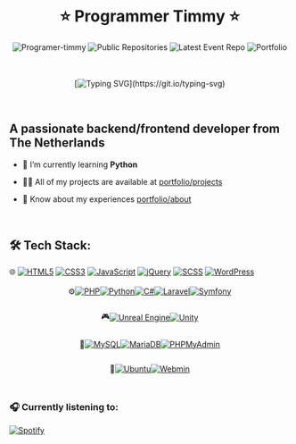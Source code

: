 <div align="center">
  <h1>⭐️ Programmer Timmy ⭐️</h1>  
  <div aling="center">
    <img src="https://komarev.com/ghpvc/?username=Programer-timmy&label=Profile%20views&color=ff80ff&style=flat" alt="Programer-timmy" />
    <img src="https://img.shields.io/badge/dynamic/json?label=Public%20Repos&query=$.length&url=https://api.github.com/users/programmer-timmy/repos" alt="Public Repositories" />
    <img src="https://img.shields.io/badge/dynamic/json?label=Working%20On&query=$[0].repo.name&url=https://api.github.com/users/programmer-timmy/events" alt="Latest Event Repo" />
    <img src="https://img.shields.io/uptimerobot/status/m794172982-cd3cd1bc2f26b3ff01106e7c?style=flat&label=Portfolio&link=portfolio.timmygamer.nl" alt="Portfolio"/>
  </div>
  <Br>
  <Br>
  
  [![Typing SVG](https://readme-typing-svg.demolab.com?font=Fira+Code&pause=1000&center=true&vCenter=true&random=false&width=435&lines=I'm+Programmer+Timmy!;Welkom+to+my+profile!;Have+a+look+around!)](https://git.io/typing-svg)
  
  <Br>
</div>

## A passionate backend/frontend developer from The Netherlands

- 🌱 I’m currently learning **Python**
- 👨‍💻 All of my projects are available at [portfolio/projects](https://portfolio.timmygamer.nl/projects)
- 📄 Know about my experiences [portfolio/about](https://portfolio.timmygamer.nl/about)

  <Br>
## 🛠 Tech Stack:
<div>
  <div>
    <span>🌐</span>
    <a href="#"><img src="https://img.shields.io/badge/HTML5-E34F26?style=flat&logo=html5&labelColor=gray" alt="HTML5"></a>
    <a href="#"><img src="https://img.shields.io/badge/CSS3-1572B6?style=flat&logo=css3&logoColor=1572B6&labelColor=gray" alt="CSS3"></a>
    <a href="#"><img src="https://img.shields.io/badge/JavaScript-F7DF1E?style=flat&logo=javascript&labelColor=gray" alt="JavaScript"></a>
    <a href="#"><img src="https://img.shields.io/badge/jQuery-0769AD?style=flat&logo=jquery&labelColor=gray" alt="jQuery"></a>
    <a href="#"><img src="https://img.shields.io/badge/SCSS-CC6699?style=flat&logo=sass&labelColor=gray" alt="SCSS"></a>
    <a href="#"><img src="https://img.shields.io/badge/WordPress-21759B?style=flat&logo=wordpress&labelColor=gray" alt="WordPress"></a>
  </div>
  <br>
  
  <div style="display: flex; justify-content: center; align-items: center; margin-bottom: 10px;">
    <span>⚙️</span>
    <a href="#"><img src="https://img.shields.io/badge/PHP-777BB4?style=flat&logo=php&labelColor=gray" alt="PHP"></a>
    <a href="#"><img src="https://img.shields.io/badge/Python-3776AB?style=flat&logo=python&labelColor=gray" alt="Python"></a>
    <a href="#"><img src="https://img.shields.io/badge/C%23-239120?style=flat&logo=c%23&labelColor=gray" alt="C#"></a>
    <a href="#"><img src="https://img.shields.io/badge/Laravel-FF2D20?style=flat&logo=laravel&labelColor=gray" alt="Laravel"></a>
    <a href="#"><img src="https://img.shields.io/badge/Symfony-000000?style=flat&logo=symfony&labelColor=gray" alt="Symfony"></a>
  </div>
  <br>

  <div style="display: flex; justify-content: center; align-items: center; margin-bottom: 10px;">
    <span>🎮</span>
    <a href="#"><img src="https://img.shields.io/badge/Unreal%20Engine-313131?style=flat&logo=unreal-engine&labelColor=gray" alt="Unreal Engine"></a>
    <a href="#"><img src="https://img.shields.io/badge/Unity-000000?style=flat&logo=unity&labelColor=gray" alt="Unity"></a>
  </div>
  <br>

  <div style="display: flex; justify-content: center; align-items: center; margin-bottom: 10px;">
    <span>🔧</span>
    <a href="#"><img src="https://img.shields.io/badge/MySQL-4479A1?style=flat&logo=mysql&labelColor=gray" alt="MySQL"></a>
    <a href="#"><img src="https://img.shields.io/badge/MariaDB-003545?style=flat&logo=mariadb&labelColor=gray" alt="MariaDB"></a>
    <a href="#"><img src="https://img.shields.io/badge/PHPMyAdmin-4D4D4D?style=flat&logo=phpmyadmin&labelColor=gray" alt="PHPMyAdmin"></a>
  </div>
  <br>

  <div style="display: flex; justify-content: center; align-items: center; margin-bottom: 10px;">
    <span>🐧</span>
    <a href="#"><img src="https://img.shields.io/badge/Ubuntu-E95420?style=flat&logo=ubuntu&labelColor=gray" alt="Ubuntu"></a>
    <a href="#"><img src="https://img.shields.io/badge/Webmin-00FF00?style=flat&logo=webmin&labelColor=gray" alt="Webmin"></a>
  </div>

</div>
<Br>


### 🎧 Currently listening to:

[![Spotify](https://spotify-now-playing-programmer-timmy.vercel.app/api/spotify)](https://open.spotify.com/user/pvep73542lioge14tc4if7615)



